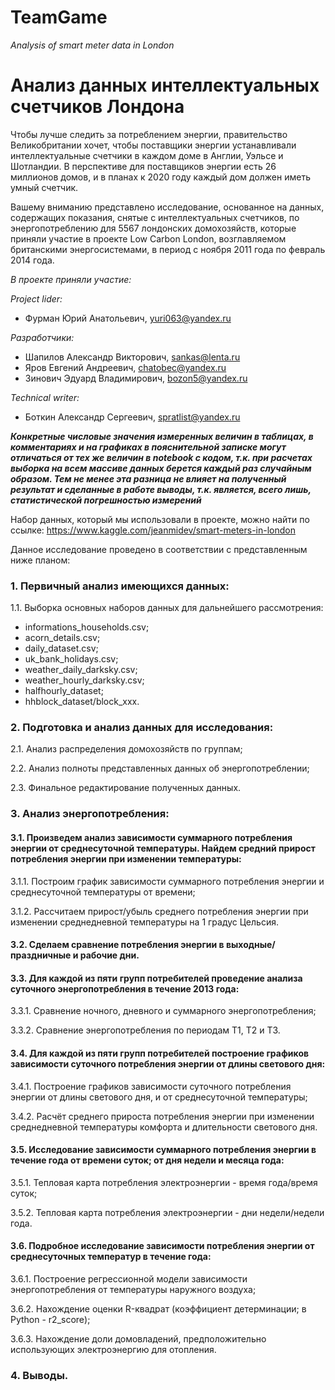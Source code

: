 # TeamGame
*Analysis of smart meter data in London*

# Анализ данных интеллектуальных счетчиков Лондона
Чтобы лучше следить за потреблением энергии, правительство Великобритании хочет, чтобы поставщики энергии устанавливали интеллектуальные счетчики в каждом доме в Англии, Уэльсе и Шотландии. В перспективе для поставщиков энергии есть 26 миллионов домов,  и в планах  к 2020 году каждый дом должен иметь умный счетчик.

Вашему вниманию представлено исследование, основанное на данных, содержащих показания, снятые с интеллектуальных счетчиков, по энергопотреблению для 5567 лондонских домохозяйств, которые приняли участие в проекте Low Carbon London, возглавляемом британскими энергосистемами, в период с ноября 2011 года по февраль 2014 года.

*В проекте приняли участие:*

*Project lider:*

- Фурман Юрий Анатольевич, yuri063@yandex.ru

*Разработчики:*

- Шапилов Александр Викторович, sankas@lenta.ru
- Яров Евгений Андреевич, chatobec@yandex.ru
- Зинович Эдуард Владимирович, bozon5@yandex.ru

*Technical writer:*

- Боткин Александр Сергеевич, spratlist@yandex.ru

***Конкретные числовые  значения измеренных величин в таблицах, в комментариях и на графиках в пояснительной записке могут отличаться от тех же величин в notebook с кодом, т.к. при расчетах выборка на всем массиве данных берется каждый раз случайным образом. Тем не менее эта разница не влияет на полученный результат и сделанные в работе выводы, т.к. является, всего лишь, статистической погрешностью измерений***

Набор данных, который мы использовали в проекте, можно найти по ссылке:
https://www.kaggle.com/jeanmidev/smart-meters-in-london

Данное исследование проведено в соответствии с представленным ниже планом:
### 1. Первичный анализ имеющихся данных:

1.1. Выборка основных наборов данных для дальнейшего рассмотрения: 
-	informations_households.csv;
-	acorn_details.csv;
-	daily_dataset.csv;
-	uk_bank_holidays.csv;
-	weather_daily_darksky.csv;
-	weather_hourly_darksky.csv;
-	halfhourly_dataset;
-	hhblock_dataset/block_xxx.
### 2. Подготовка и анализ данных для исследования:

2.1. Анализ распределения домохозяйств по группам;

2.2. Анализ полноты представленных данных об энергопотреблении;

2.3. Финальное редактирование полученных данных.

### 3. Анализ энергопотребления:

#### 3.1.  Произведем анализ зависимости суммарного потребления энергии от среднесуточной температуры. Найдем средний прирост потребления энергии при изменении температуры:

3.1.1. Построим график зависимости суммарного потребления энергии и среднесуточной температуры от времени;

3.1.2.	Рассчитаем прирост/убыль среднего потребления энергии при изменении среднедневной температуры на 1 градус Цельсия.

#### 3.2. Сделаем сравнение потребления энергии в выходные/праздничные и рабочие дни.

#### 3.3. Для каждой из пяти групп потребителей проведение анализа суточного энергопотребления в течение 2013 года:

3.3.1. Сравнение ночного, дневного и суммарного энергопотребления;

3.3.2. Сравнение энергопотребления по периодам Т1, Т2 и Т3.

#### 3.4. Для каждой из пяти групп потребителей построение графиков зависимости суточного потребления энергии от длины светового дня:

3.4.1. Построение графиков зависимости суточного потребления энергии от длины светового дня, и от среднесуточной температуры;

3.4.2. Расчёт среднего прироста потребления энергии при изменении среднедневной температуры комфорта и длительности светового дня.

#### 3.5. Исследование зависимости суммарного потребления энергии в течение года от времени суток; от дня недели и месяца года:

3.5.1. Тепловая карта потребления электроэнергии - время года/время суток;

3.5.2. Тепловая карта потребления электроэнергии - дни недели/недели года.

#### 3.6. Подробное исследование зависимости потребления энергии от среднесуточных температур в течение года:

3.6.1. Построение регрессионной модели зависимости энергопотребления от температуры наружного воздуха;

3.6.2. Нахождение оценки R-квадрат (коэффициент детерминации; в Python - r2_score);

3.6.3. Нахождение доли домовладений, предположительно использующих электроэнергию для отопления.

### 4. Выводы.
